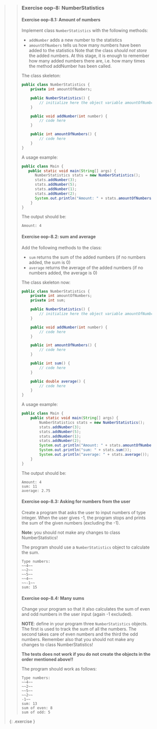 >> ### Exercise oop-8: NumberStatistics
>>
>> #### Exercise oop-8.1: Amount of numbers
>>
>> Implement class `NumberStatistics` with the following methods:
>>
>> * `addNumber` adds a new number to the statistics
>> * `amountOfNumbers` tells us how many numbers have been added to the statistics
>> Note that the class *should not store* the added numbers. At this stage, it is enough to remember how many added numbers there are, i.e. how many times the method addNumber has been called.
>>
>> The class skeleton:
>>
>>```java
>> public class NumberStatistics {
>>     private int amountOfNumbers;
>>
>>     public NumberStatistics() {
>>         // initialize here the object variable amountOfNumbers
>>     }
>>
>>     public void addNumber(int number) {
>>         // code here
>>     }
>>
>>     public int amountOfNumbers() {
>>         // code here
>>     }
>> }
>>```
>>
>> A usage example:
>>
>>```java
>> public class Main {
>>    public static void main(String[] args) {
>>       NumberStatistics stats = new NumberStatistics();
>>       stats.addNumber(3);
>>       stats.addNumber(5);
>>       stats.addNumber(1);
>>       stats.addNumber(2);
>>       System.out.println("Amount: " + stats.amountOfNumbers());
>>     }
>> }
>>```
>>
>> The output should be:
>>
>>```output
>> Amount: 4
>>```
>>
>> #### Exercise oop-8.2: sum and average
>>
>> Add the following methods to the class:
>>
>> * `sum` returns the sum of the added numbers (if no numbers added, the sum is 0)
>> * `average` returns the average of the added numbers (if no numbers added, the average is 0)
>>
>> The class skeleton now:
>>
>>```java
>> public class NumberStatistics {
>>     private int amountOfNumbers;
>>     private int sum;
>>
>>     public NumberStatistics() {
>>         // initialize here the object variable amountOfNumbers
>>     }
>>
>>     public void addNumber(int number) {
>>         // code here
>>     }
>>
>>     public int amountOfNumbers() {
>>         // code here
>>     }
>>
>>     public int sum() {
>>         // code here
>>     }
>>
>>     public double average() {
>>         // code here
>>     }
>> }
>>```
>>
>> A usage example:
>>
>>```java
>> public class Main {
>>     public static void main(String[] args) {
>>         NumberStatistics stats = new NumberStatistics();
>>         stats.addNumber(3);
>>         stats.addNumber(5);
>>         stats.addNumber(1);
>>         stats.addNumber(2);
>>         System.out.println("Amount: " + stats.amountOfNumbers());
>>         System.out.println("sum: " + stats.sum());
>>         System.out.println("average: " + stats.average());
>>     }
>> }
>>```
>>
>> The output should be:
>>
>>```output
>> Amount: 4
>> sum: 11
>> average: 2.75
>>```
>>
>> #### Exercise oop-8.3: Asking for numbers from the user
>>
>> Create a program that asks the user to input numbers of type integer. When the user gives -1, the program stops and prints the sum of the given numbers (excluding the -1).
>>
>> **Note**: you should not make any changes to class NumberStatistics!
>>
>> The program should use a `NumberStatistics` object to calculate the sum.
>>
>>```output
>> Type numbers:
>> ~~4~~
>> ~~2~~
>> ~~5~~
>> ~~4~~
>> ~~-1~~
>> sum: 15
>>```
>>
>> #### Exercise oop-8.4: Many sums
>>
>> Change your program so that it also calculates the sum of even and odd numbers in the user input (again -1 excluded).
>>
>> **NOTE**: define in your program three `NumberStatistics` objects. The first is used to track the sum of all the numbers. The second takes care of even numbers and the third the odd numbers. Remember also that you should not make any changes to class NumberStatistics!
>>
>> **The tests does not work if you do not create the objects in the order mentioned above!!**
>>
>> The program should work as follows:
>>
>>```output
>> Type numbers:
>> ~~4~~
>> ~~2~~
>> ~~5~~
>> ~~2~~
>> -1~~
>> sum: 13
>> sum of even: 8
>> sum of odd: 5
>>```
>>
>{: .exercise }